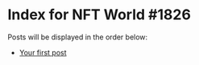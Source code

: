 # Index for NFT World #1826
Posts will be displayed in the order below:

- [Your first post](./001-first.md)

